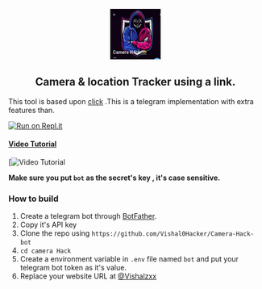 

<p align='center'><img style="height:100px;width:100px" src="icon.png" ></p>


<h2 align='center'>Camera & location Tracker using a link.</h2>

<div align="center">

</div>

This tool is based upon [click]((https://t.me/+KeBQRQL417BhYmRl)) .This is a telegram implementation with extra features than.


[![Run on Repl.it](https://repl.it/badge/Vishal0Hacker/Camera-Hack-bot)](https://replit.com/Vishal0Hacker/Camera-Hack-bot)
 
#### [Video Tutorial](https://youtu.be/xmhr-MBTccs?si=c0urOE8UK4MYMlmP)

[![Video Tutorial](https://github.com/Vishal0Hacker/Camera-Hack-bot/blob/main/vid.png)

**Make sure you put `bot` as the secret's key , it's case sensitive.**


### How to build
1. Create a telegram bot through [BotFather](https://t.me/BotFather).
1. Copy it's API key
1. Clone the repo using `https://github.com/Vishal0Hacker/Camera-Hack-bot`
1. `cd camera Hack`
1. Create a environment variable in `.env` file named `bot` and put your telegram bot token as it's value.
1. Replace your website URL at [@Vishalzxx](https://t.me/@Vishalzxx)
